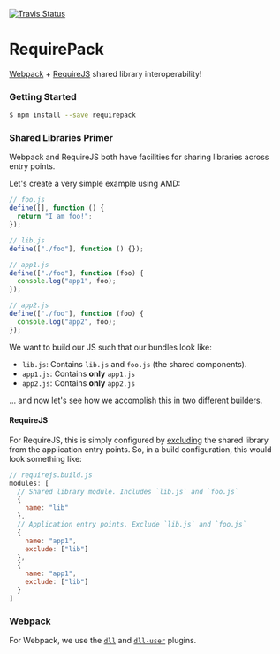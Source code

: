 [![Travis Status][trav_img]][trav_site]

RequirePack
===========

[Webpack][webpack] + [RequireJS][requirejs] shared library interoperability!

### Getting Started

```sh
$ npm install --save requirepack
```

### Shared Libraries Primer

Webpack and RequireJS both have facilities for sharing libraries across entry
points.

Let's create a very simple example using AMD:

```js
// foo.js
define([], function () {
  return "I am foo!";
});

// lib.js
define(["./foo"], function () {});

// app1.js
define(["./foo"], function (foo) {
  console.log("app1", foo);
});

// app2.js
define(["./foo"], function (foo) {
  console.log("app2", foo);
});
```

We want to build our JS such that our bundles look like:

* `lib.js`: Contains `lib.js` and `foo.js` (the shared components).
* `app1.js`: Contains **only** `app1.js`
* `app2.js`: Contains **only** `app2.js`

... and now let's see how we accomplish this in two different builders.

#### RequireJS

For RequireJS, this is simply configured by [excluding][rjs-exclude] the shared
library from the application entry points. So, in a build configuration, this
would look something like:

```js
// requirejs.build.js
modules: [
  // Shared library module. Includes `lib.js` and `foo.js`
  {
    name: "lib"
  },
  // Application entry points. Exclude `lib.js` and `foo.js`
  {
    name: "app1",
    exclude: ["lib"]
  },
  {
    name: "app1",
    exclude: ["lib"]
  }
]
```

### Webpack

For Webpack, we use the [`dll`][wp-dll] and [`dll-user`][wp-dll-user] plugins.



[webpack]: http://webpack.github.io/
[wp-dll]: https://github.com/webpack/webpack/tree/master/examples/dll
[wp-dll-user]: https://github.com/webpack/webpack/tree/master/examples/dll-user
[requirejs]: http://requirejs.org/
[rjs-exclude]: https://github.com/jrburke/r.js/blob/master/build/example.build.js#L388-L398
[trav_img]: https://api.travis-ci.org/FormidableLabs/requirepack.svg
[trav_site]: https://travis-ci.org/FormidableLabs/requirepack
